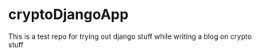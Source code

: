 # cryptoDjangoApp
This is a test repo for trying out django stuff while writing a blog on crypto stuff
